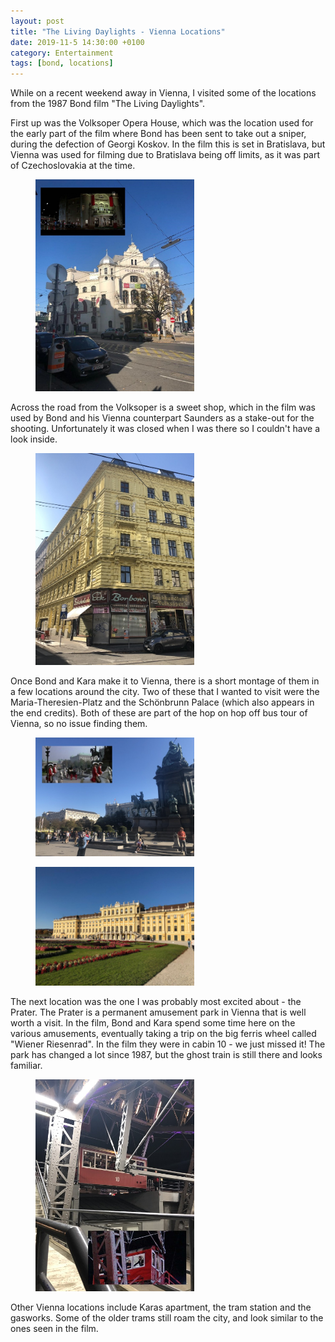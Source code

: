```yaml
---
layout: post
title: "The Living Daylights - Vienna Locations"
date: 2019-11-5 14:30:00 +0100
category: Entertainment
tags: [bond, locations]
---
```


While on a recent weekend away in Vienna, I visited some of the locations from the 1987 Bond film "The Living Daylights".

First up was the Volksoper Opera House, which was the location used for the early part of the film where Bond has been sent to take out a sniper, during the defection of Georgi Koskov. In the film this is set in Bratislava, but Vienna was used for filming due to Bratislava being off limits, as it was part of Czechoslovakia at the time.

<figure>
	<img src="/images/2019/11/Volksoper.jpg" width="254" />
</figure>

Across the road from the Volksoper is a sweet shop, which in the film was used by Bond and his Vienna counterpart Saunders as a stake-out for the shooting. Unfortunately it was closed when I was there so I couldn't have a look inside.

<figure>
	<img src="/images/2019/11/Shop.JPG" width="254" />
</figure>

Once Bond and Kara make it to Vienna, there is a short montage of them in a few locations around the city. Two of these that I wanted to visit were the Maria-Theresien-Platz and the Schönbrunn Palace (which also appears in the end credits). Both of these are part of the hop on hop off bus tour of Vienna, so no issue finding them.

<figure>
	<img src="/images/2019/11/Platz.JPG" width="254" />
</figure>

<figure>
	<img src="/images/2019/11/Schonbrunn.jpg" width="254" />
</figure>

The next location was the one I was probably most excited about - the Prater. The Prater is a permanent amusement park in Vienna that is well worth a visit. In the film, Bond and Kara spend some time here on the various amusements, eventually taking a trip on the big ferris wheel called "Wiener Riesenrad". In the film they were in cabin 10 - we just missed it! The park has changed a lot since 1987, but the ghost train is still there and looks familiar.

<figure>
	<img src="/images/2019/11/Prater.jpg" width="254" />
</figure>

Other Vienna locations include Karas apartment, the tram station and the gasworks. Some of the older trams still roam the city, and look similar to the ones seen in the film.
